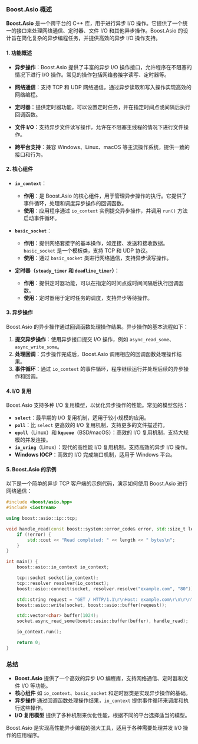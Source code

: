 ### Boost.Asio 概述

**Boost.Asio** 是一个跨平台的 C++ 库，用于进行异步 I/O 操作。它提供了一个统一的接口来处理网络通信、定时器、文件 I/O 和其他异步操作。Boost.Asio 的设计旨在简化复杂的异步编程任务，并提供高效的异步 I/O 操作支持。

#### 1. **功能概述**

- **异步操作**：Boost.Asio 提供了丰富的异步 I/O 操作接口，允许程序在不阻塞的情况下进行 I/O 操作。常见的操作包括网络套接字读写、定时器等。
  
- **网络通信**：支持 TCP 和 UDP 网络通信，通过异步读取和写入操作实现高效的网络编程。

- **定时器**：提供定时器功能，可以设置定时任务，并在指定时间点或间隔后执行回调函数。

- **文件 I/O**：支持异步文件读写操作，允许在不阻塞主线程的情况下进行文件操作。

- **跨平台支持**：兼容 Windows、Linux、macOS 等主流操作系统，提供一致的接口和行为。

#### 2. **核心组件**

- **`io_context`**：
  - **作用**：是 Boost.Asio 的核心组件，用于管理异步操作的执行。它提供了事件循环，处理和调度异步操作的回调函数。
  - **使用**：应用程序通过 `io_context` 实例提交异步操作，并调用 `run()` 方法启动事件循环。

- **`basic_socket`**：
  - **作用**：提供网络套接字的基本操作，如连接、发送和接收数据。`basic_socket` 是一个模板类，支持 TCP 和 UDP 协议。
  - **使用**：通过 `basic_socket` 类进行网络通信，支持异步读写操作。

- **定时器（`steady_timer` 和 `deadline_timer`）**：
  - **作用**：提供定时器功能，可以在指定的时间点或时间间隔后执行回调函数。
  - **使用**：定时器用于定时任务的调度，支持异步等待操作。

#### 3. **异步操作**

Boost.Asio 的异步操作通过回调函数处理操作结果。异步操作的基本流程如下：

1. **提交异步操作**：使用异步接口提交 I/O 操作，例如 `async_read_some`、`async_write_some`。
2. **处理回调**：异步操作完成后，Boost.Asio 调用相应的回调函数处理操作结果。
3. **事件循环**：通过 `io_context` 的事件循环，程序继续运行并处理后续的异步操作和回调。

#### 4. **I/O 复用**

Boost.Asio 支持多种 I/O 复用模型，以优化异步操作的性能。常见的模型包括：

- **`select`**：最早期的 I/O 复用机制，适用于较小规模的应用。
- **`poll`**：比 `select` 更高效的 I/O 复用机制，支持更多的文件描述符。
- **`epoll`**（Linux）和 **`kqueue`**（BSD/macOS）：高效的 I/O 复用机制，支持大规模的并发连接。
- **`io_uring`**（Linux）：现代的高性能 I/O 复用机制，支持高效的异步 I/O 操作。
- **Windows IOCP**：高效的 I/O 完成端口机制，适用于 Windows 平台。

#### 5. **Boost.Asio 的示例**

以下是一个简单的异步 TCP 客户端的示例代码，演示如何使用 Boost.Asio 进行网络通信：

```cpp
#include <boost/asio.hpp>
#include <iostream>

using boost::asio::ip::tcp;

void handle_read(const boost::system::error_code& error, std::size_t length) {
    if (!error) {
        std::cout << "Read completed: " << length << " bytes\n";
    }
}

int main() {
    boost::asio::io_context io_context;

    tcp::socket socket(io_context);
    tcp::resolver resolver(io_context);
    boost::asio::connect(socket, resolver.resolve("example.com", "80"));

    std::string request = "GET / HTTP/1.1\r\nHost: example.com\r\n\r\n";
    boost::asio::write(socket, boost::asio::buffer(request));

    std::vector<char> buffer(1024);
    socket.async_read_some(boost::asio::buffer(buffer), handle_read);

    io_context.run();

    return 0;
}
```

### 总结

- **Boost.Asio** 提供了一个高效的异步 I/O 编程库，支持网络通信、定时器和文件 I/O 等功能。
- **核心组件** 如 `io_context`、`basic_socket` 和定时器类是实现异步操作的基础。
- **异步操作** 通过回调函数处理操作结果，`io_context` 提供事件循环来调度和执行这些操作。
- **I/O 复用模型** 提供了多种机制来优化性能，根据不同的平台选择适当的模型。

Boost.Asio 是实现高性能异步编程的强大工具，适用于各种需要处理并发 I/O 操作的应用程序。